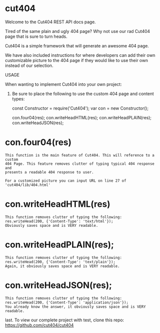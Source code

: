 # cut404

Welcome to the Cut404 REST API docs page.

Tired of the same plain and ugly 404 page?
Why not use our rad Cut404 page that is sure to turn heads.

Cut404 is a simple framework that will generate an awesome 404 page.

We have also included instructions for where developers can add their own customizable
picture to the 404 page if they would like to use their own instead of our selection.


USAGE

When wanting to implement Cut404 into your own project:

1. Be sure to place the following to use the custom 404 page and content types:

    const Constructor = require('Cut404');
    var con = new Constructor();

    con.four04(res);
    con.writeHeadHTML(res);
    con.writeHeadPLAIN(res);
    con.writeHeadJSON(res);

# con.four04(res)
    This function is the main feature of Cut404. This will reference to a custom
    404 Page. This feature removes clutter of typing typical 404 response and
    presents a readable 404 response to user.

    For a customized picture you can input URL on line 27 of 'cut404/lib/404.html'

# con.writeHeadHTML(res)
    This function removes clutter of typing the following:
    res.writeHead(200, {'Content-Type': 'text/html'});
    Obviously saves space and is VERY readable.

# con.writeHeadPLAIN(res);
    This function removes clutter of typing the following:
    res.writeHead(200, {'Content-Type': 'text/plain'});
    Again, it obviously saves space and is VERY readable.

# con.writeHeadJSON(res);
    This function removes clutter of typing the following:
    res.writeHead(200, {'Content-Type': 'application/json'});
    You already know the answer, it obviously saves space and is VERY readable.


last. To view our complete project with test, clone this repo: https://github.com/cut404/cut404


